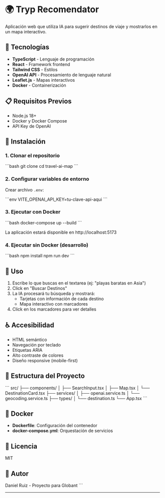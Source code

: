 # 🌍 Tryp Recomendator

Aplicación web que utiliza IA para sugerir destinos de viaje y mostrarlos en un mapa interactivo.

## 🚀 Tecnologías

- **TypeScript** - Lenguaje de programación
- **React** - Framework frontend
- **Tailwind CSS** - Estilos
- **OpenAI API** - Procesamiento de lenguaje natural
- **Leaflet.js** - Mapas interactivos
- **Docker** - Containerización

## 📋 Requisitos Previos

- Node.js 18+
- Docker y Docker Compose
- API Key de OpenAI

## 🔧 Instalación

### 1. Clonar el repositorio

\`\`\`bash
git clone <tu-repo>
cd travel-ai-map
\`\`\`

### 2. Configurar variables de entorno

Crear archivo `.env`:

\`\`\`env
VITE_OPENAI_API_KEY=tu-clave-api-aqui
\`\`\`

### 3. Ejecutar con Docker

\`\`\`bash
docker-compose up --build
\`\`\`

La aplicación estará disponible en http://localhost:5173

### 4. Ejecutar sin Docker (desarrollo)

\`\`\`bash
npm install
npm run dev
\`\`\`

## 📱 Uso

1. Escribe lo que buscas en el textarea (ej: "playas baratas en Asia")
2. Click en "Buscar Destinos"
3. La IA procesará tu búsqueda y mostrará:
   - Tarjetas con información de cada destino
   - Mapa interactivo con marcadores
4. Click en los marcadores para ver detalles

## ♿ Accesibilidad

- HTML semántico
- Navegación por teclado
- Etiquetas ARIA
- Alto contraste de colores
- Diseño responsive (mobile-first)

## 📄 Estructura del Proyecto

\`\`\`
src/
├── components/
│   ├── SearchInput.tsx
│   ├── Map.tsx
│   └── DestinationCard.tsx
├── services/
│   ├── openai.service.ts
│   └── geocoding.service.ts
├── types/
│   └── destination.ts
└── App.tsx
\`\`\`

## 🐳 Docker

- **Dockerfile**: Configuración del contenedor
- **docker-compose.yml**: Orquestación de servicios

## 📝 Licencia

MIT

## 👤 Autor

Daniel Ruiz - Proyecto para Globant
\`\`\`

---
